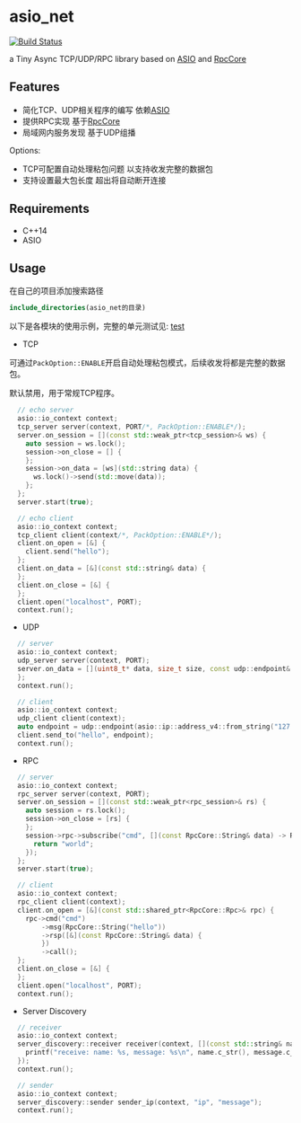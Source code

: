 # asio_net

[![Build Status](https://github.com/shuai132/asio_net/workflows/build/badge.svg)](https://github.com/shuai132/asio_net/actions?workflow=build)

a Tiny Async TCP/UDP/RPC library based on [ASIO](http://think-async.com/Asio/)
and [RpcCore](https://github.com/shuai132/RpcCore)

## Features

* 简化TCP、UDP相关程序的编写 依赖[ASIO](http://think-async.com/Asio/)
* 提供RPC实现 基于[RpcCore](https://github.com/shuai132/RpcCore)
* 局域网内服务发现 基于UDP组播

Options:

* TCP可配置自动处理粘包问题 以支持收发完整的数据包
* 支持设置最大包长度 超出将自动断开连接

## Requirements

* C++14
* ASIO

## Usage

在自己的项目添加搜索路径

```cmake
include_directories(asio_net的目录)
```

以下是各模块的使用示例，完整的单元测试见: [test](./test)

* TCP

可通过`PackOption::ENABLE`开启自动处理粘包模式，后续收发将都是完整的数据包。

默认禁用，用于常规TCP程序。

```c++
  // echo server
  asio::io_context context;
  tcp_server server(context, PORT/*, PackOption::ENABLE*/);
  server.on_session = [](const std::weak_ptr<tcp_session>& ws) {
    auto session = ws.lock();
    session->on_close = [] {
    };
    session->on_data = [ws](std::string data) {
      ws.lock()->send(std::move(data));
    };
  };
  server.start(true);
```

```c++
  // echo client
  asio::io_context context;
  tcp_client client(context/*, PackOption::ENABLE*/);
  client.on_open = [&] {
    client.send("hello");
  };
  client.on_data = [&](const std::string& data) {
  };
  client.on_close = [&] {
  };
  client.open("localhost", PORT);
  context.run();
```

* UDP

```c++
  // server
  asio::io_context context;
  udp_server server(context, PORT);
  server.on_data = [](uint8_t* data, size_t size, const udp::endpoint& from) {
  };
  context.run();
```

```c++
  // client
  asio::io_context context;
  udp_client client(context);
  auto endpoint = udp::endpoint(asio::ip::address_v4::from_string("127.0.0.1"), PORT);
  client.send_to("hello", endpoint);
  context.run();
```

* RPC

```c++
  // server
  asio::io_context context;
  rpc_server server(context, PORT);
  server.on_session = [](const std::weak_ptr<rpc_session>& rs) {
    auto session = rs.lock();
    session->on_close = [rs] {
    };
    session->rpc->subscribe("cmd", [](const RpcCore::String& data) -> RpcCore::String {
      return "world";
    });
  };
  server.start(true);
```

```c++
  // client
  asio::io_context context;
  rpc_client client(context);
  client.on_open = [&](const std::shared_ptr<RpcCore::Rpc>& rpc) {
    rpc->cmd("cmd")
        ->msg(RpcCore::String("hello"))
        ->rsp([&](const RpcCore::String& data) {
        })
        ->call();
  };
  client.on_close = [&] {
  };
  client.open("localhost", PORT);
  context.run();
```

* Server Discovery

```c++
  // receiver
  asio::io_context context;
  server_discovery::receiver receiver(context, [](const std::string& name, const std::string& message) {
    printf("receive: name: %s, message: %s\n", name.c_str(), message.c_str());
  });
  context.run();
```

```c++
  // sender
  asio::io_context context;
  server_discovery::sender sender_ip(context, "ip", "message");
  context.run();
```
